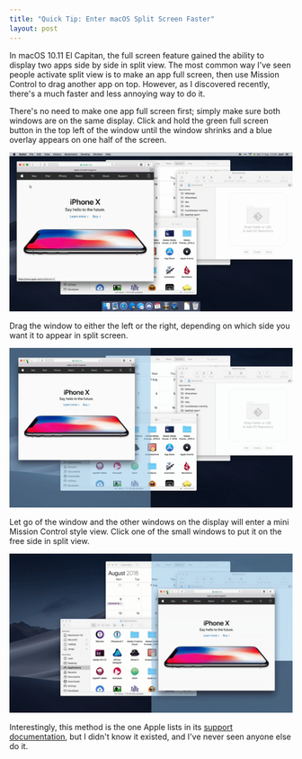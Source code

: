 ```yaml
---
title: "Quick Tip: Enter macOS Split Screen Faster"
layout: post
---
```


In macOS 10.11 El Capitan, the full screen feature gained the ability to
display two apps side by side in split view. The most common way I've seen
people activate split view is to make an app full screen, then use Mission
Control to drag another app on top. However, as I discovered recently, there's
a much faster and less annoying way to do it. <!-- more -->

There's no need to make one app full screen first; simply make sure both
windows are on the same display. Click and hold the green full screen button
in the top left of the window until the window shrinks and a blue overlay
appears on one half of the screen.

![GIF of starting the split view process by holding the green button](/images/2018/08/12/SplitScreen-Holding.gif)

Drag the window to either the left or the right, depending on which side you
want it to appear in split screen.

![GIF of dragging the window to one side of the screen](/images/2018/08/12/SplitScreen-Dragging.gif)

Let go of the window and the other windows on the display will enter a mini
Mission Control style view. Click one of the small windows to put it on the
free side in split view.

![GIF of adding a second window and entering split view](/images/2018/08/12/SplitScreen-Choosing.gif)

Interestingly, this method is the one Apple lists in its
[support documentation](https://support.apple.com/en-gb/HT204948), but I
didn't know it existed, and I've never seen anyone else do it.

